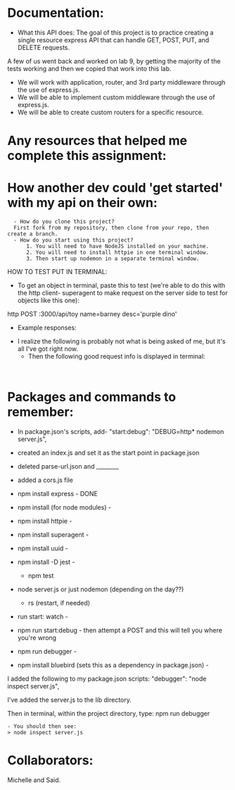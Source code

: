 # Documentation:
  * What this API does:
   The goal of this project is to practice creating a single resource express API that can handle GET, POST, PUT, and DELETE requests.

   A few of us went back and worked on lab 9, by getting the majority of the tests working and then we copied that work into this lab.

  * We will work with application, router, and 3rd party middleware through the use of express.js.
  * We will be able to implement custom middleware through the use of express.js.
  * We will be able to create custom routers for a specific resource.

# Any resources that helped me complete this assignment:


# How another dev could 'get started' with my api on their own:
      - How do you clone this project?
      First fork from my repository, then clone from your repo, then create a branch.
      - How do you start using this project?
          1. You will need to have NodeJS installed on your machine.
          2. You will need to install httpie in one terminal window.
          3. Then start up nodemon in a separate terminal window.

HOW TO TEST PUT IN TERMINAL:
- To get an object in terminal, paste this to test (we're able to do this with the http client- superagent to make request on the server side to test for objects like this one):

http POST :3000/api/toy name=barney desc='purple dino'

- Example responses:
* I realize the following is probably not what is being asked of me, but it's all I've got right now.
    - Then the following good request info is displayed in terminal:
    ```


    ```

# Packages and commands to remember:
  - In package.json's scripts, add- "start:debug": "DEBUG=http* nodemon server.js",
  - created an index.js and set it as the start point in package.json
  - deleted parse-url.json and ________
  - added a cors.js file

  - npm install express - DONE
  - npm install (for node modules) -
  - npm install httpie -
  - npm install superagent -
  - npm install uuid -
  - npm install -D jest -
    - npm test

  - node server.js or just nodemon (depending on the day??)
    - rs (restart, if needed)
  - run start: watch -
  - npm run start:debug - then attempt a POST and this will tell you where you're wrong

  - npm run debugger -
  - npm install bluebird (sets this as a dependency in package.json) -

  I added the following to my package.json scripts:
  "debugger": "node inspect server.js",

  I've added the server.js to the lib directory.

  Then in terminal, within the project directory, type:
  npm run debugger

    - You should then see:
    > node inspect server.js

# Collaborators:
Michelle and Said.
